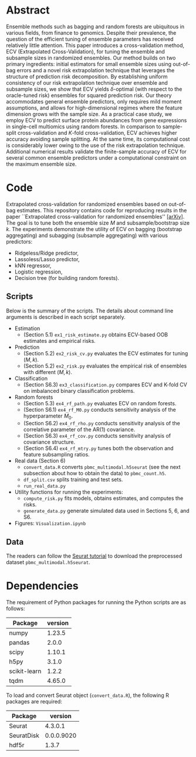 # Abstract

Ensemble methods such as bagging and random forests are ubiquitous in various fields, from finance to genomics. Despite their prevalence, the question of the efficient tuning of ensemble parameters has received relatively little attention. This paper introduces a cross-validation method, ECV (Extrapolated Cross-Validation), for tuning the ensemble and subsample sizes in randomized ensembles. Our method builds on two primary ingredients: initial estimators for small ensemble sizes using out-of-bag errors and a novel risk extrapolation technique that leverages the structure of prediction risk decomposition. By establishing uniform consistency of our risk extrapolation technique over ensemble and subsample sizes, we show that ECV yields $\delta$-optimal (with respect to the oracle-tuned risk) ensembles for squared prediction risk. Our theory accommodates general ensemble predictors, only requires mild moment assumptions, and allows for high-dimensional regimes where the feature dimension grows with the sample size. As a practical case study, we employ ECV to predict surface protein abundances from gene expressions in single-cell multiomics using random forests. In comparison to sample-split cross-validation and $K$-fold cross-validation, ECV achieves higher accuracy avoiding sample splitting. At the same time, its computational cost is considerably lower owing to the use of the risk extrapolation technique. Additional numerical results validate the finite-sample accuracy of ECV for several common ensemble predictors under a computational constraint on the maximum ensemble size.


# Code

Extrapolated cross-validation for randomized ensembles based on out-of-bag estimates.
This repository contains code for reproducing results in the paper ``Extrapolated cross-validation for randomized ensembles'' [[arXiv]](https://arxiv.org/abs/2302.13511).
The goal is to tune both the ensemble size $M$ and subsample/bootstrap size $k$.
The experiments demonstrate the utility of ECV on bagging (bootstrap aggregating) and subagging (subsample aggregating) with various predictors:

- Ridgeless/Ridge predictor,
- Lassoless/Lasso predictor,
- kNN regressor,
- Logistic regression,
- Decision tree (for building random forests).



## Scripts

Below is the summary of the scripts. The details about command line arguments is described in each script separately.

- Estimation
	- (Section 5.1) `ex1_risk_estimate.py` obtains ECV-based OOB estimates and empirical risks.
- Prediction
	- (Section 5.2) `ex2_risk_cv.py` evaluates the ECV estimates for tuning $(M,k)$.
	- (Section 5.2) `ex2_risk.py` evaluates the empirical risk of ensembles with different $(M,k)$.
- Classification
	- (Section S6.3) `ex3_classification.py` compares ECV and K-fold CV on imbalanced binary classification problems.
- Random forests
	- (Section 5.3) `ex4_rf_path.py` evaluates ECV on random forests.
	- (Section S6.1) `ex4_rf_M0.py` conducts sensitivity analysis of the hyperparameter $M_0$.
	- (Section S6.2) `ex4_rf_rho.py` conducts sensitivity analysis of the correlative parameter of the AR(1) covariance.
	- (Section S6.3) `ex4_rf_cov.py` conducts sensitivity analysis of covariance structure.
	- (Section S6.4) `ex4_rf_mtry.py` tunes both the observation and feature subsampling ratios.
- Real data (Section 6)
	- `convert_data.R` converts `pbmc_multimodal.h5seurat` (see the next subsection about how to obtain the data) to `pbmc_count.h5`.
	- `df_split.csv` splits training and test sets.
	- `run_real_data.py`
- Utility functions for running the experiments: 
	- `compute_risk.py` fits models, obtains estimates, and computes the risks.
	- `generate_data.py` generate simulated data used in Sections 5, 6, and S6.
- Figures: `Visualization.ipynb`


## Data

The readers can follow the [Seurat tutorial](https://satijalab.org/seurat/articles/multimodal_reference_mapping.html) to download the preprocessed dataset `pbmc_multimodal.h5seurat`.

# Dependencies

The requirement of Python packages for running the Python scripts are as follows:


Package | version
---|---
numpy | 1.23.5
pandas | 2.0.0
scipy | 1.10.1
h5py | 3.1.0
scikit-learn | 1.2.2
tqdm | 4.65.0


To load and convert Seurat object (`convert_data.R`), the following R packages are required:

Package | version
---|---
Seurat | 4.3.0.1
SeuratDisk | 0.0.0.9020
hdf5r | 1.3.7
